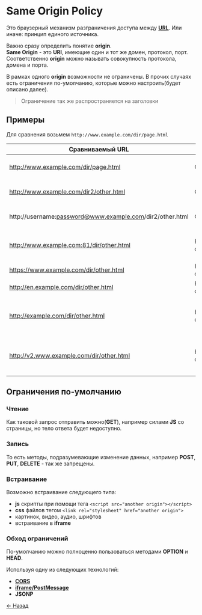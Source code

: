 # Same Origin Policy
Это браузерный механизм разграничения доступа между [**URL**](./uri.md). Или иначе: принцип единого источника.  

Важно сразу определить понятие **origin**.  
**Same Origin** - это **URI**, имеющие один и тот же домен, протокол, порт. Соответственно **origin** можно называть совокупность протокола, домена и порта.  

В рамках одного **origin** возможности не ограничены. В прочих случаях есть ограничения по-умолчанию, которые можно настроить(будет описано далее).  

> Ограничение так же распространяется на заголовки

## Примеры

Для сравнения возьмем `http://www.example.com/dir/page.html`  

|Сравниваемый URL|Проверка|Причина|
|---|---|---|
|http://www.example.com/dir/page.html | Соответствует | Тот же протокол и домен |
|http://www.example.com/dir2/other.html | Соответствует | Тот же протокол и домен |
|http://username:password@www.example.com/dir2/other.html | Соответствует | Тот же протокол и домен |
|http://www.example.com:81/dir/other.html | Не соответствует | Тот же протокол и домен, но другой порт |
|https://www.example.com/dir/other.html | Не соответствует | Отличается протокол |
|http://en.example.com/dir/other.html | Не соответствует | Отличается домен |
|http://example.com/dir/other.html | Не соответствует | Отличается домен (требуется полное соответствие) |
|http://v2.www.example.com/dir/other.html | Не соответствует | Отличается домен (требуется полное соответствие) |

## Ограничения по-умолчанию

### Чтение

Как таковой запрос отправить можно(**GET**), например силами **JS** со страницы, но тело ответа будет недоступно.  

### Запись

То есть методы, подразумевающие изменение данных, например **POST**, **PUT**, **DELETE** - так же запрещены.  

### Встраивание

Возможно встраивание следующего типа:  

* **js** скрипты при помощи тега `<script src="another origin"></script>`
* **css** файлов тегом `<link rel="stylesheet" href="another origin">`
* картинок, видео, аудио, шрифтов
* встраивание в **iframe**


### Обход ограничений

По-умолчанию можно полноценно пользоваться методами **OPTION** и **HEAD**.  

Используя одну из следующих технологий: 

* [**CORS**](./cors.md)
* [**iframe/PostMessage**](./postmessage.md)
* **JSONP**

[← Назад](../README.md)